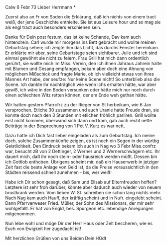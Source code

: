  Calw 6 Febr 73
Lieber Herrmann <Mogl>*

Zuerst also an Fr von Soden die Erklärung, daß ich nichts von einem tract weiß, der jene Geschichte enthielte. Sie ist aus Leisure hour und so mag sie als engl tract auch besonders erschienen sein.

Danke für Dein post festum, das ist keine Schande, Dav kam auch hintendrein. Carl wurde mir morgens ins Bett gebracht und wollte meinen Geburtstag sehen; ich zeigte ihm das Licht, das durchs Fenster hereinkam. Er erklärte mir aber, seine Geburtstage seien sichtbarer. Julie und ich sind einmal gewöhnt sie nicht zu feiern. Frau Grill hat mich dann ordentlich gerührt, sie wollte mich im Miss. Verein, den ich ihnen Jahraus Jahrein halte mit Blumen und Gesang empfangen, bekam aber doch eine Ahnung von möglichem Mißschick und fragte Marie, ob ich vielleicht etwas von ihres Mannes Art habe, der seufze: Nur keine Scene nicht! So unterblieb also die Scene. Ich dankte ihr nachträglich wie wenn ichs erhalten hätte, war aber gewiß, ich wäre in den Boden versunken oder hätte mich nur noch durch einen schlechten Witz retten können, der am Ende weh gethan hätte.

Wir hatten gestern Pfarrcfrz zu der Rieger von St herbeikam, wie 6 Jan versprochen. Etliche 30 zusammen und auch Uranie hatte Freude dran, sie konnte doch nach den 3 Stunden mit etlichen fröhlich parliren. Grill wollte erst nicht kommen, überwand sich dann und kam, gab auch recht nette Beiträge in der Besprechung von 1 Pet V. Kurz es war nett.

Dazu hätte ich Dich fast lieber eingeladen als zum Geburtstag. Ich meine doch, solche Zusammenkünfte zeigen, es ist noch ein Segen in der würtbg Geistlichkeit. Den Eindruck bekam ich auch in Nag wo 3 Febr Miss.confrz war, besucht zB von 2 Dettinger, 2 Werner und 2 Wernerschwägern etc. 
Ihr dauert mich, daß ihr noch stein- oder hausreich werden müßt. Dessen bin ich Gottlob enthoben. Übrigens scheint mir, daß ein Hauserwerb in jetziger Zeit fast die beste Anlage von Geld ist, da die Preise voraussichtlich in den Städten reissend schnell zunehmen - bis, wer weiß!

Habe ich Dir schon gesagt, daß Sam und Elisab auf Elternfreuden hoffen? Letztere ist sehr froh darüber, könnte aber dadurch auch wieder von neuem brustkrank werden. Vom lieben W. St. schreiben sie schon lang nichts mehr. 
Nach Nag kam auch Hauff, der kräftig scheint und in Nufr. eingelebt scheint. Dann Pfarrverweser Fried. Müller, der Sohn des Missionars, der mir sehr wohlgefällt. Er hat von Engld, bes. Spurgeon etc. lebendige Anregungen mitgenommen.

Nun lebe wohl und möge Dir der Herr Haus oder Zelt bescheren, wie es Euch von Ewigkeit her zugedacht ist!

 Mit herzlichen Grüßen von uns Beiden
 Dein HGdt
